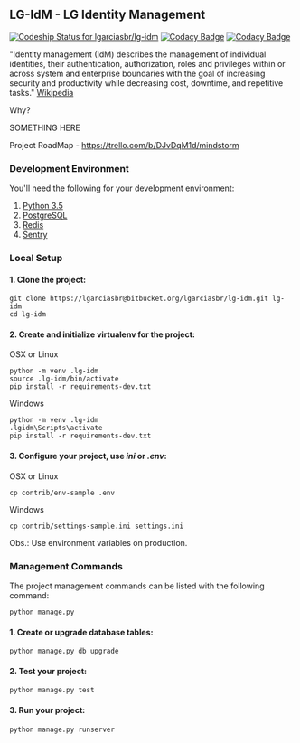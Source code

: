 ## LG-IdM - LG Identity Management

[ ![Codeship Status for lgarciasbr/lg-idm](https://codeship.com/projects/875dd1c0-6694-0133-fcc4-72bdfd530753/status?branch=master)](https://codeship.com/projects/113803)
[![Codacy Badge](https://api.codacy.com/project/badge/Coverage/ae7d8519e3cd459ab55bd82d16136056)](https://www.codacy.com/app/leandro-garcias/lg-idm?utm_source=lgarciasbr@bitbucket.org&amp;utm_medium=referral&amp;utm_content=lgarciasbr/lg-idm&amp;utm_campaign=Badge_Coverage)
[![Codacy Badge](https://api.codacy.com/project/badge/Grade/ae7d8519e3cd459ab55bd82d16136056)](https://www.codacy.com/app/leandro-garcias/lg-idm?utm_source=lgarciasbr@bitbucket.org&amp;utm_medium=referral&amp;utm_content=lgarciasbr/lg-idm&amp;utm_campaign=Badge_Grade)

"Identity management (IdM) describes the management of individual identities, their authentication, authorization, roles and privileges within or across system and enterprise boundaries with the goal of increasing security and productivity while decreasing cost, downtime, and repetitive tasks."
[Wikipedia](https://en.wikipedia.org/wiki/Identity_management_system)

Why?

SOMETHING HERE

Project RoadMap - https://trello.com/b/DJvDqM1d/mindstorm

### Development Environment

You'll need the following for your development environment:

1. [Python 3.5](http://www.python.org/)
2. [PostgreSQL](https://www.postgresql.org/)
3. [Redis](http://redis.io/)
4. [Sentry](https://sentry.io)

### Local Setup

#### 1. Clone the project:

```console
git clone https://lgarciasbr@bitbucket.org/lgarciasbr/lg-idm.git lg-idm
cd lg-idm
```

#### 2. Create and initialize virtualenv for the project:

OSX or Linux
```console
python -m venv .lg-idm
source .lg-idm/bin/activate
pip install -r requirements-dev.txt
```

Windows
```console
python -m venv .lg-idm
.lgidm\Scripts\activate
pip install -r requirements-dev.txt
```

#### 3. Configure your project, use *ini* or *.env*:

OSX or Linux
```console
cp contrib/env-sample .env
```

Windows
```console
cp contrib/settings-sample.ini settings.ini
```

Obs.: Use environment variables on production.

### Management Commands

The project management commands can be listed with the following command:

```console
python manage.py
```

#### 1. Create or upgrade database tables:

```console
python manage.py db upgrade
```

#### 2. Test your project:

```console
python manage.py test
```


#### 3. Run your project:

```console
python manage.py runserver
```
